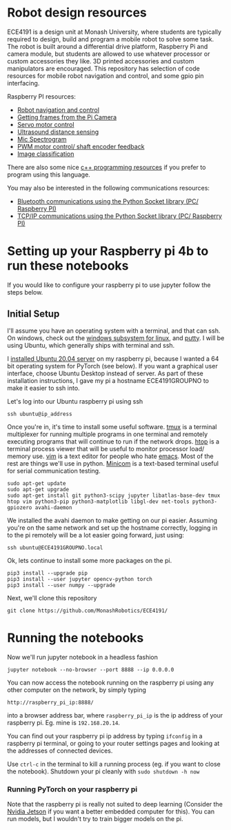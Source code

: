 # Robot design resources

ECE4191 is a design unit at Monash University, where students are typically required to design, build and program a mobile robot to solve some task. The robot is built around a differential drive platform, Raspberry Pi and camera module, but students are allowed to use whatever processor or custom accessories they like. 3D printed accessories and custom manipulators are encouraged. This repository has selection of code resources for mobile robot navigation and control, and some gpio pin interfacing. 

Raspberry PI resources:
* [Robot navigation and control](/RPI/Python_resources/Navigation/Robot_navigation_and_control.ipynb)
* [Getting frames from the Pi Camera](/RPI/Python_resources/Vision/Camera_image_retrieval.ipynb)
* [Servo motor control](/RPI/Python_resources/Motors/Servo_motor_control.ipynb)
* [Ultrasound distance sensing](/RPI/Python_resources/Sensors/ultrasound_distance.ipynb)
* [Mic Spectrogram](/RPI/Python_resources/Sensors/Microphone.ipynb)
* [PWM motor control/ shaft encoder feedback](/RPI/Python_resources/Motors/PWM_Control_TB9051FTG_simplified.ipynb)
* [Image classification](/RPI/Python_resources/Vision/Image_classification.ipynb)

There are also some nice [c++ programming resources](/RPI/cpp_resources) if you prefer to program using this language.

You may also be interested in the following communications resources:
* [Bluetooth communications using the Python Socket library (PC/ Raspberry PI)](/Communications/Bluetooth/pc/)
* [TCP/IP communications using the Python Socket library (PC/ Raspberry PI)](/Communications/TCPIP)

# Setting up your Raspberry pi 4b to run these notebooks

If you would like to configure your raspberry pi to use jupyter follow the steps below.

## Initial Setup

I'll assume you have an operating system with a terminal, and that can ssh. On windows, check out the [windows subsystem for linux](https://docs.microsoft.com/en-us/windows/wsl/install-win10), and [putty](https://www.putty.org/). I will be using Ubuntu, which generally ships with terminal and ssh.

I [installed Ubuntu 20.04 server](https://ubuntu.com/tutorials/how-to-install-ubuntu-on-your-raspberry-pi#1-overview) on my raspberry pi, because I wanted a 64 bit operating system for PyTorch (see below). If you want a graphical user interface, choose Ubuntu Desktop instead of server. As part of these installation instructions, I gave my pi a hostname ECE4191GROUPNO to make it easier to ssh into.

Let's log into our Ubuntu raspberry pi using ssh
```
ssh ubuntu@ip_address
```
Once you're in, it's time to install some useful software. [tmux](https://github.com/tmux/tmux/wiki) is a terminal multiplexer for running multiple programs in one terminal and remotely executing programs that will continue to run if the network drops. [htop](https://htop.dev/) is a terminal process viewer that will be useful to monitor processor load/ memory use. [vim](https://vim-adventures.com/) is a text editor for people who hate [emacs](https://en.wikipedia.org/wiki/Editor_war). Most of the rest are things we'll use in python. [Minicom](https://en.wikipedia.org/wiki/Minicom#:~:text=Minicom%20is%20a%20text%2Dbased,Telix%20but%20is%20open%20source.) is a text-based terminal useful for serial communication testing.

```
sudo apt-get update
sudo apt-get upgrade
sudo apt-get install git python3-scipy jupyter libatlas-base-dev tmux htop vim python3-pip python3-matplotlib libgl-dev net-tools python3-gpiozero avahi-daemon
```

We installed the avahi daemon to make getting on our pi easier. Assuming you're on the same network and set up the hostname correctly, logging in to the pi remotely will be a lot easier going forward, just using:
```
ssh ubuntu@ECE4191GROUPNO.local
```

Ok, lets continue to install some more packages on the pi.
``` 
pip3 install --upgrade pip
pip3 install --user jupyter opencv-python torch
pip3 install --user numpy --upgrade
```

Next, we'll clone this repository
```
git clone https://github.com/MonashRobotics/ECE4191/
```

# Running the notebooks

Now we'll run jupyter notebook in a headless fashion
```
jupyter notebook --no-browser --port 8888 --ip 0.0.0.0
```

You can now access the notebook running on the raspberry pi using any other computer on the network, by simply typing
```
http://raspberry_pi_ip:8888/
```
into a browser address bar, where `raspberry_pi_ip` is the ip address of your raspberry pi. Eg. mine is `192.168.20.14`.

You can find out your raspberry pi ip address by typing `ifconfig` in a raspberry pi terminal, or going to your router settings pages and looking at the addresses of connected devices.

Use `ctrl-c` in the terminal to kill a running process (eg. if you want to close the notebook). Shutdown your pi cleanly with `sudo shutdown -h now`

### Running PyTorch on your raspberry pi

Note that the raspberry pi is really not suited to deep learning (Consider the [Nvidia Jetson](https://developer.nvidia.com/buy-jetson) if you want a better embedded computer for this). You can run models, but I wouldn't try to train bigger models on the pi.


